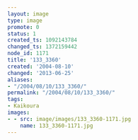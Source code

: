 ```yaml
---
layout: image
type: image
promote: 0
status: 1
created_ts: 1092143784
changed_ts: 1372159442
node_id: 1171
title: '133_3360'
created: '2004-08-10'
changed: '2013-06-25'
aliases:
- "/2004/08/10/133_3360/"
permalink: "/2004/08/10/133_3360/"
tags:
- Kaikoura
images:
- - src: image/images/133_3360-1171.jpg
    name: 133_3360-1171.jpg
---
```


